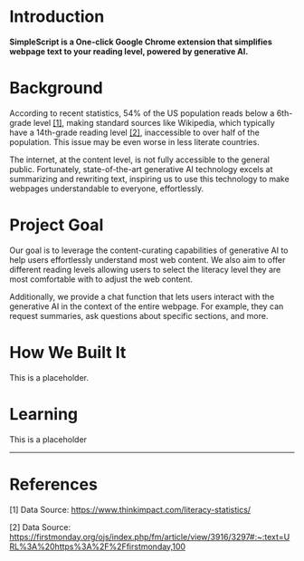 # Introduction

**SimpleScript is a One-click Google Chrome extension that simplifies webpage text to your reading level, powered by generative AI.**

# Background

According to recent statistics, 54% of the US population reads below a 6th-grade level [[1]](#1), making standard sources like Wikipedia, which typically have a 14th-grade reading level [[2]](#2), inaccessible to over half of the population. This issue may be even worse in less literate countries.

The internet, at the content level, is not fully accessible to the general public. Fortunately, state-of-the-art generative AI technology excels at summarizing and rewriting text, inspiring us to use this technology to make webpages understandable to everyone, effortlessly.

# Project Goal

Our goal is to leverage the content-curating capabilities of generative AI to help users effortlessly understand most web content. We also aim to offer different reading levels allowing users to select the literacy level they are most comfortable with to adjust the web content.

Additionally, we provide a chat function that lets users interact with the generative AI in the context of the entire webpage. For example, they can request summaries, ask questions about specific sections, and more.

# How We Built It

This is a placeholder.

# Learning

This is a placeholder

---
# References
<a id="1">[1]</a>
Data Source: https://www.thinkimpact.com/literacy-statistics/

<a id="2">[2]</a>
Data Source: https://firstmonday.org/ojs/index.php/fm/article/view/3916/3297#:~:text=URL%3A%20https%3A%2F%2Ffirstmonday,100
